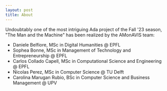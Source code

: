 ```yaml
---
layout: post
title: About
---
```


Undoubtably one of the most intriguing Ada project of the Fall '23 season, "The Man and the Machine" has been realized by the AMonAVIS team:
- Daniele Belfiore, MSc in Digital Humanities @ EPFL
- Sophea Bonne, MSc in Management of Technology and Entrepreneurship @ EPFL
- Carlos Collado Capell, MSc in Computational Science and Engineering @ EPFL
- Nicolas Perez, MSc in Computer Science @ TU Delft
- Carolina Marugan Rubio, BSc in Computer Science and Business Management @ UPV


<!-- 
<figure>
  <img alt="Christopher Hitchens" src="https://upload.wikimedia.org/wikipedia/commons/6/63/Christopher_Hitchens_2008-04-24_001.jpg" />
  <figcaption>
    Photo by Fri Tanke and licensed under the <a href="https://creativecommons.org/licenses/by/3.0/deed.en">Creative Commons Attribution 3.0 Unported</a> license.
  </figcaption>
</figure>

From [Wikipedia](https://en.wikipedia.org/wiki/Christopher_Hitchens):

Christopher Eric Hitchens (13 April 1949 – 15 December 2011) was an Anglo-American author, columnist, essayist, orator, religious and literary critic, social critic, and journalist. Hitchens was the author, co-author, editor or co-editor of over 30 books, including five collections of essays on culture, politics and literature. A staple of public discourse, his confrontational style of debate made him both a lauded intellectual and a controversial public figure. He contributed to New Statesman, The Nation, The Weekly Standard, The Atlantic, London Review of Books, The Times Literary Supplement, Slate, Free Inquiry and Vanity Fair.

-->